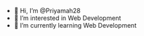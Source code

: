 - 👋 Hi, I’m @Priyamah28
- 👀 I’m interested in Web Development
- 🌱 I’m currently learning Web Development

<!---
Priyamah28/Priyamah28 is a ✨ special ✨ repository because its `README.md` (this file) appears on your GitHub profile.
You can click the Preview link to take a look at your changes.
--->
